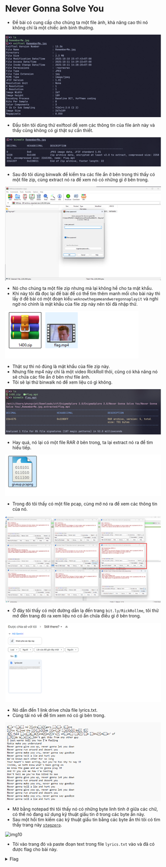 # Never Gonna Solve You

- Đề bài có cung cấp cho chúng ta một file ảnh, khả năng cao thì nó không chỉ là một chiếc ảnh bình thường.

![img1](./images/img1.png)
- Đầu tiên tôi dùng thử exiftool để xem các thông tin của file ảnh này và thấy cũng không có gì thật sự cần thiết.

![img2](./images/img2.png)
- Sau đó tôi dùng binwalk để kiểm tra các file ẩn ở bên trong thì thấy có một file zip, cùng extract nó ra để xem nó có những gì ở bên trong.

![img3](./images/img3.png)
- Nó cho chúng ta một file zip nhưng mà lại không hề cho ta mật khẩu.
- Khi này tôi đã đọc lại đề bài để có thể tìm thêm manh mối cho bài này thì lấy ở đề bài có một đoạn kiểu `weknowthegameandweregonnaplayit` và nghi ngờ nó chính là mật khẩu của file zip này nên tôi đã nhập thử.

![img4](./images/img4.png)
- Thật sự thì nó đúng là mật khẩu của file zip này.
- Nhưng file mp4 này chỉ là một video RickRoll thôi, cũng có khả năng nó sẽ chứa các file ẩn ở bên như file ảnh.
- Tôi sẽ lại thử binwalk nó để xem liệu có gì không.

![img5](./images/img5.png)
- Hay quá, nó lại có một file RAR ở bên trong, ta lại extract nó ra để tìm hiểu tiếp.

![img6](./images/img6.png)
- Trong đó tôi thấy có một file pcap, cùng mở nó ra để xem các thông tin của nó.

![img7](./images/img7.png)
- Ở đây tôi thấy có một đường dẫn lạ đến trang `bit.ly/RickRollme`, tôi thử mở đến trang đó ra xem liệu nó có ẩn chứa điều gì ở bên trong.

![img8](./images/img8.png)
- Nó dẫn đến 1 link drive chứa file lyrics.txt.
- Cùng tải nó về để tìm xem nó có gì bên trong.

![img9](./images/img9.png)
- Mở bằng notepad thì tôi thấy nó có những byte linh tinh ở giữa các chữ, có thể nó đang sử dụng kỹ thuật giấu tin ở trong các byte ẩn này.
- Sau một hồi tìm kiếm các kỹ thuật giấu tin bằng các byte ẩn thì tôi có tìm thấy trang này [`stegzero`](https://stegzero.com/).

![img10](image.png)
- Tôi vào trang đó và paste đoạn text trong file `lyrics.txt` vào và đã có được flag cho bài này.

<details>
<summary style="cursor: pointer">Flag</summary>

```
EnXp{y0u_r34lly_d1dnt_g1v3_up}
```
</details>
